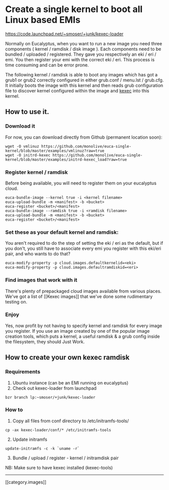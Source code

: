 # Create a single kernel to boot all Linux based EMIs 
https://code.launchpad.net/~smoser/+junk/kexec-loader

Normally on Eucalyptus, when you want to run a new image you need three components ( kernel / ramdisk / disk image ). Each components need to be bundled / uploaded / registered. They gave you respectively an eki / eri / emi. You then register your emi with the correct eki / eri. This process is time consuming and can be error prone. 

The following kernel / ramdisk is able to boot any images which has got a grub1 or grub2 correctly configured in either grub.conf / menu.lst / grub.cfg. It initially boots the image with this kernel and then reads grub configuration file to discover kernel configured within the image and [kexec](http://en.wikipedia.org/wiki/Kexec) into this kernel. 

## How to use it. 
### Download it
For now, you can download directly from Github (permanent location soon):
```
wget -O vmlinuz https://github.com/monolive/euca-single-kernel/blob/master/examples/vmlinuz?raw=true
wget -O initrd-kexec https://github.com/monolive/euca-single-kernel/blob/master/examples/initrd-kexec_load?raw=true
```

### Register kernel / ramdisk 
Before being available, you will need to register them on your eucalyptus cloud. 
```
euca-bundle-image --kernel true -i <kernel filename>
euca-upload-bundle -m <manifest> -b <bucket>
euca-register <bucket>/<manifest>
euca-bundle-image --ramdisk true -i <ramdisk filename>
euca-upload-bundle -m <manifest> -b <bucket>
euca-register <bucket>/<manifest>
```

### Set these as your default kernel and ramdisk:
You aren't required to do the step of setting the eki / eri as the
default, but if you don't, you still have to associate every emi you
register with this eki/eri pair, and who wants to do that?

```
euca-modify-property -p cloud.images.defaultkernelid=<eki>
euca-modify-property -p cloud.images.defaultramdiskid=<eri>
```

### Find images that work with it

There's plenty of prepackaged cloud images available from various places.  We've got a list of [[Kexec images]] that we've done some rudimentary testing on.

### Enjoy

Yes, now profit by not having to specify kernel and ramdisk for every
image you register.   If you use an image created by one of the
popular image creation tools, which puts a kernel, a useful ramdisk &
a grub config inside the filesystem, they should Just Work.


## How to create your own kexec ramdisk 
### Requirements
1. Ubuntu instance (can be an EMI running on eucalyptus)
2. Check out kexec-loader from launchpad
```
bzr branch lp:~smoser/+junk/kexec-loader
```

### How to 
1. Copy all files from conf directory to /etc/initramfs-tools/
```
cp -ax kexec-loader/conf/* /etc/initramfs-tools
```
2. Update initramfs
```
update-initramfs -c -k `uname -r`
```

3. Bundle / upload / register - kernel / initramdisk pair

NB: Make sure to have kexec installed (kexec-tools)

*****

[[category.images]]
